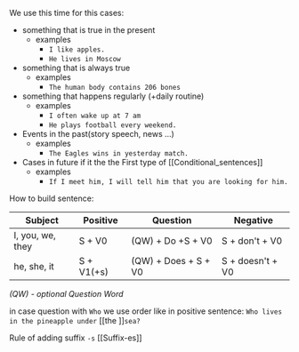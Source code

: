 We use this time for this cases:
- something that is true in the present
	- examples
		- `I like apples.`
		- `He lives in Moscow`
- something that is always true
	- examples
		- `The human body contains 206 bones`
- something that happens regularly (+daily routine)
	- examples
		- `I often wake up at 7 am`
		- `He plays football every weekend.`
- Events in the  past(story speech, news ...)
	- examples
		- `The Eagles wins in yesterday match.`
- Cases in future if it the the First type of [[Conditional_sentences]]
	- examples
		- `If I meet him, I will tell him that you are looking for him.`

How to build sentence:

| Subject          | Positive   | Question             | Negative         |
| ---------------- | ---------- | -------------------- | ---------------- |
| I, you, we, they | S + V0     | (QW) + Do +S + V0    | S + don't  + V0  |
| he, she, it      | S + V1(+s) | (QW) + Does + S + V0 | S + doesn't + V0 |
*(QW) - optional Question Word*

in case question with `Who` we use order like in positive sentence:
 `Who lives in the pineapple under` [[the ]]`sea?`

Rule of adding suffix `-s` [[Suffix-es]]
